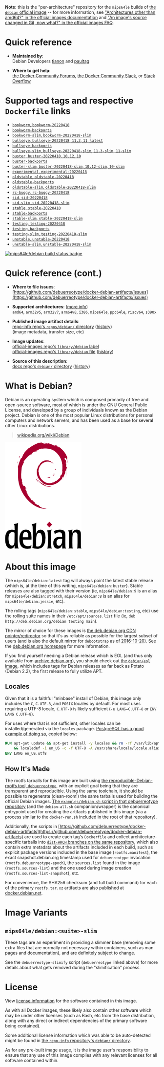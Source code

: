 <!--

********************************************************************************

WARNING:

    DO NOT EDIT "debian/README.md"

    IT IS AUTO-GENERATED

    (from the other files in "debian/" combined with a set of templates)

********************************************************************************

-->

**Note:** this is the "per-architecture" repository for the `mips64le` builds of [the `debian` official image](https://hub.docker.com/_/debian) -- for more information, see ["Architectures other than amd64?" in the official images documentation](https://github.com/docker-library/official-images#architectures-other-than-amd64) and ["An image's source changed in Git, now what?" in the official images FAQ](https://github.com/docker-library/faq#an-images-source-changed-in-git-now-what).

# Quick reference

-	**Maintained by**:  
	Debian Developers [tianon](https://qa.debian.org/developer.php?login=tianon) and [paultag](https://qa.debian.org/developer.php?login=paultag)

-	**Where to get help**:  
	[the Docker Community Forums](https://forums.docker.com/), [the Docker Community Slack](https://dockr.ly/slack), or [Stack Overflow](https://stackoverflow.com/search?tab=newest&q=docker)

# Supported tags and respective `Dockerfile` links

-	[`bookworm`, `bookworm-20220418`](https://github.com/debuerreotype/docker-debian-artifacts/blob/42e146fca2ead2f0fe79be0280144d508df9106c/bookworm/Dockerfile)
-	[`bookworm-backports`](https://github.com/debuerreotype/docker-debian-artifacts/blob/42e146fca2ead2f0fe79be0280144d508df9106c/bookworm/backports/Dockerfile)
-	[`bookworm-slim`, `bookworm-20220418-slim`](https://github.com/debuerreotype/docker-debian-artifacts/blob/42e146fca2ead2f0fe79be0280144d508df9106c/bookworm/slim/Dockerfile)
-	[`bullseye`, `bullseye-20220418`, `11.3`, `11`, `latest`](https://github.com/debuerreotype/docker-debian-artifacts/blob/42e146fca2ead2f0fe79be0280144d508df9106c/bullseye/Dockerfile)
-	[`bullseye-backports`](https://github.com/debuerreotype/docker-debian-artifacts/blob/42e146fca2ead2f0fe79be0280144d508df9106c/bullseye/backports/Dockerfile)
-	[`bullseye-slim`, `bullseye-20220418-slim`, `11.3-slim`, `11-slim`](https://github.com/debuerreotype/docker-debian-artifacts/blob/42e146fca2ead2f0fe79be0280144d508df9106c/bullseye/slim/Dockerfile)
-	[`buster`, `buster-20220418`, `10.12`, `10`](https://github.com/debuerreotype/docker-debian-artifacts/blob/42e146fca2ead2f0fe79be0280144d508df9106c/buster/Dockerfile)
-	[`buster-backports`](https://github.com/debuerreotype/docker-debian-artifacts/blob/42e146fca2ead2f0fe79be0280144d508df9106c/buster/backports/Dockerfile)
-	[`buster-slim`, `buster-20220418-slim`, `10.12-slim`, `10-slim`](https://github.com/debuerreotype/docker-debian-artifacts/blob/42e146fca2ead2f0fe79be0280144d508df9106c/buster/slim/Dockerfile)
-	[`experimental`, `experimental-20220418`](https://github.com/debuerreotype/docker-debian-artifacts/blob/42e146fca2ead2f0fe79be0280144d508df9106c/experimental/Dockerfile)
-	[`oldstable`, `oldstable-20220418`](https://github.com/debuerreotype/docker-debian-artifacts/blob/42e146fca2ead2f0fe79be0280144d508df9106c/oldstable/Dockerfile)
-	[`oldstable-backports`](https://github.com/debuerreotype/docker-debian-artifacts/blob/42e146fca2ead2f0fe79be0280144d508df9106c/oldstable/backports/Dockerfile)
-	[`oldstable-slim`, `oldstable-20220418-slim`](https://github.com/debuerreotype/docker-debian-artifacts/blob/42e146fca2ead2f0fe79be0280144d508df9106c/oldstable/slim/Dockerfile)
-	[`rc-buggy`, `rc-buggy-20220418`](https://github.com/debuerreotype/docker-debian-artifacts/blob/42e146fca2ead2f0fe79be0280144d508df9106c/rc-buggy/Dockerfile)
-	[`sid`, `sid-20220418`](https://github.com/debuerreotype/docker-debian-artifacts/blob/42e146fca2ead2f0fe79be0280144d508df9106c/sid/Dockerfile)
-	[`sid-slim`, `sid-20220418-slim`](https://github.com/debuerreotype/docker-debian-artifacts/blob/42e146fca2ead2f0fe79be0280144d508df9106c/sid/slim/Dockerfile)
-	[`stable`, `stable-20220418`](https://github.com/debuerreotype/docker-debian-artifacts/blob/42e146fca2ead2f0fe79be0280144d508df9106c/stable/Dockerfile)
-	[`stable-backports`](https://github.com/debuerreotype/docker-debian-artifacts/blob/42e146fca2ead2f0fe79be0280144d508df9106c/stable/backports/Dockerfile)
-	[`stable-slim`, `stable-20220418-slim`](https://github.com/debuerreotype/docker-debian-artifacts/blob/42e146fca2ead2f0fe79be0280144d508df9106c/stable/slim/Dockerfile)
-	[`testing`, `testing-20220418`](https://github.com/debuerreotype/docker-debian-artifacts/blob/42e146fca2ead2f0fe79be0280144d508df9106c/testing/Dockerfile)
-	[`testing-backports`](https://github.com/debuerreotype/docker-debian-artifacts/blob/42e146fca2ead2f0fe79be0280144d508df9106c/testing/backports/Dockerfile)
-	[`testing-slim`, `testing-20220418-slim`](https://github.com/debuerreotype/docker-debian-artifacts/blob/42e146fca2ead2f0fe79be0280144d508df9106c/testing/slim/Dockerfile)
-	[`unstable`, `unstable-20220418`](https://github.com/debuerreotype/docker-debian-artifacts/blob/42e146fca2ead2f0fe79be0280144d508df9106c/unstable/Dockerfile)
-	[`unstable-slim`, `unstable-20220418-slim`](https://github.com/debuerreotype/docker-debian-artifacts/blob/42e146fca2ead2f0fe79be0280144d508df9106c/unstable/slim/Dockerfile)

[![mips64le/debian build status badge](https://img.shields.io/jenkins/s/https/doi-janky.infosiftr.net/job/multiarch/job/mips64le/job/debian.svg?label=mips64le/debian%20%20build%20job)](https://doi-janky.infosiftr.net/job/multiarch/job/mips64le/job/debian/)

# Quick reference (cont.)

-	**Where to file issues**:  
	[https://github.com/debuerreotype/docker-debian-artifacts/issues](https://github.com/debuerreotype/docker-debian-artifacts/issues)

-	**Supported architectures**: ([more info](https://github.com/docker-library/official-images#architectures-other-than-amd64))  
	[`amd64`](https://hub.docker.com/r/amd64/debian/), [`arm32v5`](https://hub.docker.com/r/arm32v5/debian/), [`arm32v7`](https://hub.docker.com/r/arm32v7/debian/), [`arm64v8`](https://hub.docker.com/r/arm64v8/debian/), [`i386`](https://hub.docker.com/r/i386/debian/), [`mips64le`](https://hub.docker.com/r/mips64le/debian/), [`ppc64le`](https://hub.docker.com/r/ppc64le/debian/), [`riscv64`](https://hub.docker.com/r/riscv64/debian/), [`s390x`](https://hub.docker.com/r/s390x/debian/)

-	**Published image artifact details**:  
	[repo-info repo's `repos/debian/` directory](https://github.com/docker-library/repo-info/blob/master/repos/debian) ([history](https://github.com/docker-library/repo-info/commits/master/repos/debian))  
	(image metadata, transfer size, etc)

-	**Image updates**:  
	[official-images repo's `library/debian` label](https://github.com/docker-library/official-images/issues?q=label%3Alibrary%2Fdebian)  
	[official-images repo's `library/debian` file](https://github.com/docker-library/official-images/blob/master/library/debian) ([history](https://github.com/docker-library/official-images/commits/master/library/debian))

-	**Source of this description**:  
	[docs repo's `debian/` directory](https://github.com/docker-library/docs/tree/master/debian) ([history](https://github.com/docker-library/docs/commits/master/debian))

# What is Debian?

Debian is an operating system which is composed primarily of free and open-source software, most of which is under the GNU General Public License, and developed by a group of individuals known as the Debian project. Debian is one of the most popular Linux distributions for personal computers and network servers, and has been used as a base for several other Linux distributions.

> [wikipedia.org/wiki/Debian](https://en.wikipedia.org/wiki/Debian)

![logo](https://raw.githubusercontent.com/docker-library/docs/b449be7df57e9ed9086bb5821bfb5d6cdc5d67a4/debian/logo.png)

# About this image

The `mips64le/debian:latest` tag will always point the latest stable release (which is, at the time of this writing, `mips64le/debian:buster`). Stable releases are also tagged with their version (ie, `mips64le/debian:9` is an alias for `mips64le/debian:stretch`, `mips64le/debian:8` is an alias for `mips64le/debian:jessie`, etc).

The rolling tags (`mips64le/debian:stable`, `mips64le/debian:testing`, etc) use the rolling suite names in their `/etc/apt/sources.list` file (ie, `deb http://deb.debian.org/debian testing main`).

The mirror of choice for these images is [the deb.debian.org CDN pointer/redirector](https://deb.debian.org) so that it's as reliable as possible for the largest subset of users (and is also the default mirror for `debootstrap` as of [2016-10-20](https://anonscm.debian.org/cgit/d-i/debootstrap.git/commit/?id=9e8bc60ad1ccf3a25ce7890526b70059f3e770de)). See the [deb.debian.org homepage](https://deb.debian.org) for more information.

If you find yourself needing a Debian release which is EOL (and thus only available from [archive.debian.org](http://archive.debian.org)), you should check out [the `debian/eol` image](https://hub.docker.com/r/debian/eol/), which includes tags for Debian releases as far back as Potato (Debian 2.2), the first release to fully utilize APT.

## Locales

Given that it is a faithful "minbase" install of Debian, this image only includes the `C`, `C.UTF-8`, and `POSIX` locales by default. For most uses requiring a UTF-8 locale, `C.UTF-8` is likely sufficient (`-e LANG=C.UTF-8` or `ENV LANG C.UTF-8`).

For uses where that is not sufficient, other locales can be installed/generated via the `locales` package. [PostgreSQL has a good example of doing so](https://github.com/docker-library/postgres/blob/69bc540ecfffecce72d49fa7e4a46680350037f9/9.6/Dockerfile#L21-L24), copied below:

```dockerfile
RUN apt-get update && apt-get install -y locales && rm -rf /var/lib/apt/lists/* \
	&& localedef -i en_US -c -f UTF-8 -A /usr/share/locale/locale.alias en_US.UTF-8
ENV LANG en_US.utf8
```

## How It's Made

The rootfs tarballs for this image are built using [the reproducible-Debian-rootfs tool, `debuerreotype`](https://github.com/debuerreotype/debuerreotype), with an explicit goal being that they are transparent and reproducible. Using the same toolchain, it should be possible to regenerate (clean-room!) the same tarballs used for building the official Debian images. [The `examples/debian.sh` script in that debuerreotype repository](https://github.com/debuerreotype/debuerreotype/blob/master/examples/debian.sh) (and the `debian-all.sh` companion/wrapper) is the canonical entrypoint used for creating the artifacts published in this image (via a process similar to the `docker-run.sh` included in the root of that repository).

Additionally, the scripts in [https://github.com/debuerreotype/docker-debian-artifacts](https://github.com/debuerreotype/docker-debian-artifacts) are used to create each tag's `Dockerfile` and collect architecture-specific tarballs into [`dist-ARCH` branches on the same repository](https://github.com/debuerreotype/docker-debian-artifacts/branches), which also contain extra metadata about the artifacts included in each build, such as explicit package versions included in the base image (`rootfs.manifest`), the exact snapshot.debian.org timestamp used for `debuerreotype` invocation (`rootfs.debuerreotype-epoch`), the `sources.list` found in the image (`rootfs.sources-list`) and the one used during image creation (`rootfs.sources-list-snapshot`), etc.

For convenience, the SHA256 checksum (and full build command) for each of the primary `rootfs.tar.xz` artifacts are also published at [docker.debian.net](https://docker.debian.net/).

# Image Variants

## `mips64le/debian:<suite>-slim`

These tags are an experiment in providing a slimmer base (removing some extra files that are normally not necessary within containers, such as man pages and documentation), and are definitely subject to change.

See the `debuerreotype-slimify` script (`debuerreotype` linked above) for more details about what gets removed during the "slimification" process.

# License

View [license information](https://www.debian.org/social_contract#guidelines) for the software contained in this image.

As with all Docker images, these likely also contain other software which may be under other licenses (such as Bash, etc from the base distribution, along with any direct or indirect dependencies of the primary software being contained).

Some additional license information which was able to be auto-detected might be found in [the `repo-info` repository's `debian/` directory](https://github.com/docker-library/repo-info/tree/master/repos/debian).

As for any pre-built image usage, it is the image user's responsibility to ensure that any use of this image complies with any relevant licenses for all software contained within.
